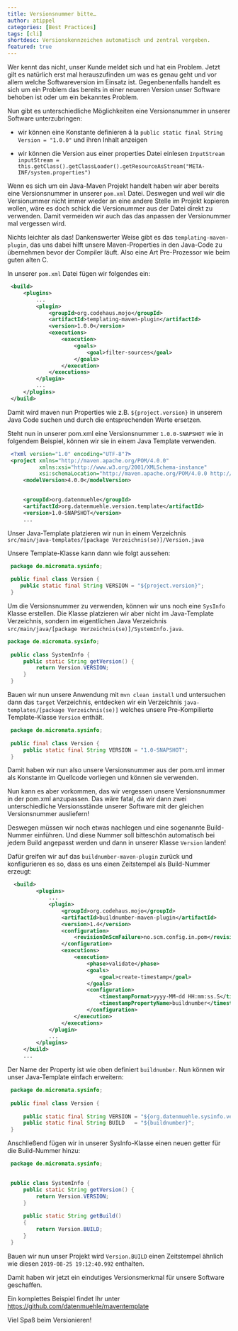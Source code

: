 ```yaml
---
title: Versionsnummer bitte…
author: atippel
categories: [Best Practices]
tags: [cli]
shortdesc: Versionskennzeichen automatisch und zentral vergeben.
featured: true
---
```


Wer kennt das nicht, unser Kunde meldet sich und hat ein Problem. Jetzt gilt es natürlich erst mal herauszufinden um was es genau geht und vor allem welche Softwareversion im Einsatz ist. Gegenbenenfalls  handelt es sich um ein Problem das bereits in einer neueren Version  unser Software behoben ist oder um ein bekanntes Problem.

Nun gibt es unterschiedliche Möglichkeiten eine Versionsnummer in unserer Software unterzubringen:

- wir können eine Konstante definieren á la `public static final String Version = "1.0.0"` und ihren Inhalt anzeigen

- wir können die Version aus einer properties Datei einlesen `InputStream inputStream = this.getClass().getClassLoader().getResourceAsStream("META-INF/system.properties")`

Wenn es sich um ein Java-Maven Projekt handelt haben wir aber bereits eine Versionsnummer in unserer `pom.xml` Datei. Deswegen und weil wir die Versionummer nicht immer wieder an  eine andere Stelle im Projekt kopieren wollen, wäre es doch schick die  Versionummer aus der Datei direkt zu verwenden. Damit vermeiden wir auch das das anpassen der Versionummer mal vergessen wird.

Nichts leichter als das! Dankenswerter Weise gibt es das `templating-maven-plugin`, das uns dabei hilft unsere Maven-Properties in den Java-Code zu  übernehmen bevor der Compiler läuft. Also eine Art Pre-Prozessor wie  beim guten alten C.

In unserer `pom.xml` Datei fügen wir folgendes ein:

```xml
 <build>
     <plugins>
         ...
         <plugin>
             <groupId>org.codehaus.mojo</groupId>
             <artifactId>templating-maven-plugin</artifactId>
             <version>1.0.0</version>
             <executions>
                 <execution>
                     <goals>
                         <goal>filter-sources</goal>
                     </goals>
                 </execution>
             </executions>
         </plugin>
         ...
     </plugins>
 </build>
```

Damit wird maven nun Properties wie z.B. `${project.version}` in unserem Java Code suchen und durch die entsprechenden Werte ersetzen.

Steht nun in unserer pom.xml eine Versionsnummer `1.0.0-SNAPSHOT` wie in folgendem Beispiel, können wir sie in einem Java Template verwenden.

```xml
 <?xml version="1.0" encoding="UTF-8"?>
 <project xmlns="http://maven.apache.org/POM/4.0.0"
          xmlns:xsi="http://www.w3.org/2001/XMLSchema-instance"
          xsi:schemaLocation="http://maven.apache.org/POM/4.0.0 http://maven.apache.org/xsd/maven-4.0.0.xsd">
     <modelVersion>4.0.0</modelVersion>
 

     <groupId>org.datenmuehle</groupId>
     <artifactId>org.datenmuehle.version.template</artifactId>
     <version>1.0-SNAPSHOT</version>
     ...
```

Unser Java-Template platzieren wir nun in einem Verzeichnis `src/main/java-templates/[package Verzeichnis(se)]/Version.java`

Unsere Template-Klasse kann dann wie folgt aussehen:

```java
 package de.micromata.sysinfo;
 
 public final class Version {
    public static final String VERSION = "${project.version}";
 }
```

Um die Versionsnummer zu verwenden, können wir uns noch eine `SysInfo` Klasse erstellen. Die Klasse platzieren wir aber nicht im Java-Template Verzeichnis, sondern im eigentlichen Java Verzeichnis `src/main/java/[package Verzeichnis(se)]/SystemInfo.java`.

```java
package de.micromata.sysinfo;
 
 public class SystemInfo {
     public static String getVersion() {
         return Version.VERSION;
     }
 }
```

Bauen wir nun unsere Anwendung mit `mvn clean install` und untersuchen dann das `target` Verzeichnis, entdecken wir ein Verzeichnis `java-templates/[package Verzeichnis(se)]` welches unsere Pre-Kompilierte Template-Klasse `Version` enthält.

```java
 package de.micromata.sysinfo;
 
 public final class Version {
     public static final String VERSION = "1.0-SNAPSHOT";
 }
```

Damit haben wir nun also unsere Versionsnummer aus der pom.xml immer  als Konstante im Quellcode vorliegen und können sie verwenden.

Nun kann es aber vorkommen, das wir vergessen unsere Versionsnummer  in der pom.xml anzupassen. Das wäre fatal, da wir dann zwei  unterschiedliche Versionsstände unserer Software mit der gleichen  Versionsnummer ausliefern!

Deswegen müssen wir noch etwas nachlegen und eine sogenannte  Build-Nummer einführen. Und diese Nummer soll bitteschön automatisch bei jedem Build angepasst werden und dann in unserer Klasse `Version` landen!

Dafür greifen wir auf das `buildnumber-maven-plugin` zurück und konfigurieren es so, dass es uns einen Zeitstempel als Build-Nummer erzeugt:

```xml
  <build>
         <plugins>
             ...
             <plugin>
                 <groupId>org.codehaus.mojo</groupId>
                 <artifactId>buildnumber-maven-plugin</artifactId>
                 <version>1.4</version>
                 <configuration>
                     <revisionOnScmFailure>no.scm.config.in.pom</revisionOnScmFailure>
                 </configuration>
                 <executions>
                     <execution>
                         <phase>validate</phase>
                         <goals>
                             <goal>create-timestamp</goal>
                         </goals>
                         <configuration>
                             <timestampFormat>yyyy-MM-dd HH:mm:ss.S</timestampFormat>
                             <timestampPropertyName>buildnumber</timestampPropertyName>
                         </configuration>
                     </execution>
                 </executions>
             </plugin>
             ...
         </plugins>
     </build>
     ...
```

Der Name der Property ist wie oben definiert `buildnumber`. Nun können wir unser Java-Template einfach erweitern:

```java
 package de.micromata.sysinfo;
 
 public final class Version {
 
     public static final String VERSION = "${org.datenmuehle.sysinfo.version}";
     public static final String BUILD   = "${buildnumber}";
 }
```

Anschließend fügen wir in unserer SysInfo-Klasse einen neuen getter für die Build-Nummer hinzu:

```java
 package de.micromata.sysinfo;
 

 public class SystemInfo {
     public static String getVersion() {
         return Version.VERSION;
     }
 
     public static String getBuild()
     {
         return Version.BUILD;
     }
 }
```

Bauen wir nun unser Projekt wird `Version.BUILD` einen Zeitstempel ähnlich wie diesen `2019-08-25 19:12:40.992` enthalten.

Damit haben wir jetzt ein eindutiges Versionsmerkmal für unsere Software geschaffen.

Ein komplettes Beispiel findet Ihr unter https://github.com/datenmuehle/maventemplate

Viel Spaß beim Versionieren!
